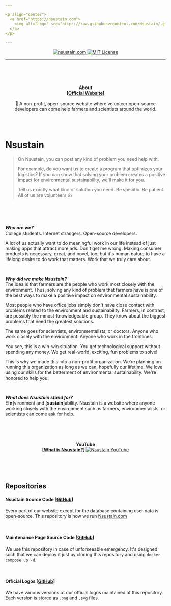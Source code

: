 ```yaml
---

<p align="center">
  <a href="https://nsustain.com">
    <img alt="Logo" src="https://raw.githubusercontent.com/Nsustain/.github/main/logo/logo-github.png" width="350">
  </a>
</p>

---
```


<p align="center">
  <a href="https://github.com/Nsustain/nsustain.com">
    <img alt="nsustain.com" src="https://user-images.githubusercontent.com/19341857/184772201-ff14bc28-b7a7-4bec-bef5-52625acd0544.svg">
  </a>
  <a href="https://github.com/Nsustain/nsustain.com/blob/main/LICENSE">
    <img alt="MIT License" src="https://user-images.githubusercontent.com/19341857/206869035-bccdfab1-a825-4ec1-b598-78bf668b7917.svg">
  </a>
</p>

---

<br>
<br>
<br>

<p align="center">
  <b>
    About<br>
    [<a href="https://nsustain.com">Official Website</a>]
  </b>
  <br>
  <br>
  🌳 A non-profit, open-source website where volunteer open-source developers can come help farmers and scientists around the world.
</p>

<br>
<br>

# Nsustain
> On Nsustain, you can post any kind of problem
> you need help with.
>
> For example, do you want us to
> create a program that optimizes your logistics?
> If you can show that solving your problem
> creates a positive impact for environmental
> sustainability, we'll make it for you.
>
> Tell us exactly what kind of solution you
> need. Be specific. Be patient. All of us
> are volunteers 👍

<br>
<br>
<br>

***Who are we?***<br>
College students. Internet strangers.
Open-source developers.

A lot of us actually
want to do meaningful work in our life instead
of just making apps that attract more ads.
Don't get me wrong. Making consumer products
is necessary, great, and novel, too, but it's
human nature to have a lifelong desire to
do work that matters. Work that we truly care about.

<br>

***Why did we make Nsustain?***<br>
The idea is that farmers are the people who work most
closely with the environment. Thus, solving any kind of
problem that farmers have is one of the best ways to make
a positive impact on environmental sustainability.

Most people who have office jobs simply don't
have close contact with problems related
to the environment and sustainability.
Farmers, in contrast, are possibly the
mmost-knowledgeable group. They know about
the biggest problems that need the greatest
solutions.

The same goes for scientists, environmentalists, or doctors.
Anyone who work closely with the environment.
Anyone who work in the frontlines.

You see, this is a win-win situation. You get technological
support without spending any money. We get real-world,
exciting, fun problems to solve!

This is why we made this into a non-profit organization.
We’re planning on running this organization as long as
we can, hopefully our lifetime. We love using our skills
for the betterment of environmental sustainability.
We're honored to help you.

<br>

***What does Nsustain stand for?***<br>
E[<b>n</b>]vironment and
[<b>sustain</b>]ability.
Nsustain is a website where anyone working closely with
the environment such as farmers, environmentalists, or scientists
can come ask for help.

<br>
<br>
<br>

<p align="center">
  <b>
    YouTube<br>
    [<a href="https://youtu.be/E8JAcw1SJLA">What is Nsustain?</a>]
  </b>
  <a href="https://youtu.be/E8JAcw1SJLA" target="_blank">
    <img src="https://img.youtube.com/vi/E8JAcw1SJLA/maxresdefault.jpg" alt="Nsustain YouTube" />
  </a>
</p>


<br>
<br>
<br>

## Repositories

#### Nsustain Source Code [[GitHub](https://github.com/Nsustain/nsustain.com)]

Every part of our website
except for the database containing user data
is open-source. This repository is how we run
[Nsustain.com](https://nsustain.com)

<br>

#### Maintenance Page Source Code [[GitHub](https://github.com/Nsustain/maintenance-page)]

We use this repository in case of
unforseeable emergency. It's designed such that
we can deploy it just by cloning
this repository and using
`docker compose up -d`.

<br>

#### Official Logos [[GitHub](https://github.com/Nsustain/.github)]

We have various versions of our official
logos maintained at this repository.
Each version is stored as `.png` and
`.svg` files.
